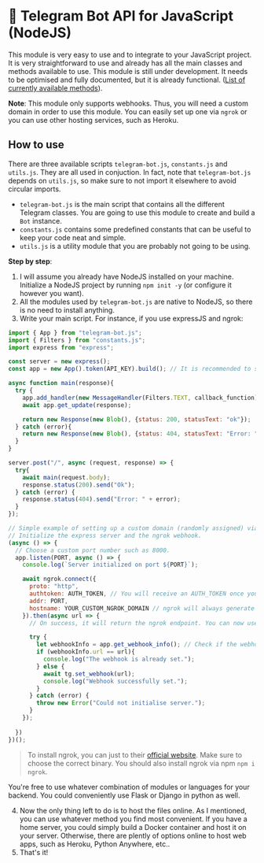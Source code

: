 # 🤖 Telegram Bot API for JavaScript (NodeJS)
This module is very easy to use and to integrate to your JavaScript project. It is very straightforward to use and already has all the main classes and methods available to use. This module is still under development. It needs to be optimised and fully documented, but it is already functional. ([List of currently available methods](https://github.com/williamchenjun/telegram-bot-js/blob/main/README_Constants.md)).

**Note**: This module only supports webhooks. Thus, you will need a custom domain in order to use this module. You can easily set up one via `ngrok` or you can use other hosting services, such as Heroku.

## How to use
There are three available scripts `telegram-bot.js`, `constants.js` and `utils.js`. They are all used in conjuction. In fact, note that `telegram-bot.js` depends on `utils.js`, so make sure to not import it elsewhere to avoid circular imports.

- `telegram-bot.js` is the main script that contains all the different Telegram classes. You are going to use this module to create and build a `Bot` instance.
- `constants.js` contains some predefined constants that can be useful to keep your code neat and simple.
- `utils.js` is a utility module that you are probably not going to be using.

**Step by step**:
1. I will assume you already have NodeJS installed on your machine. Initialize a NodeJS project by running `npm init -y` (or configure it however you want).
2. All the modules used by `telegram-bot.js` are native to NodeJS, so there is no need to install anything.
3. Write your main script. For instance, if you use expressJS and ngrok:
```js
import { App } from "telegram-bot.js";
import { Filters } from "constants.js";
import express from "express";

const server = new express();
const app = new App().token(API_KEY).build(); // It is recommended to store the API_KEY as an environment variable.

async function main(response){
  try {
    app.add_handler(new MessageHandler(Filters.TEXT, callback_function));
    await app.get_update(response);

    return new Response(new Blob(), {status: 200, statusText: "ok"});
  } catch (error){
    return new Response(new Blob(), {status: 404, statusText: "Error: " + error});
  }
}

server.post("/", async (request, response) => {
  try{
    await main(request.body);
    response.status(200).send("Ok");
  } catch (error) {
    response.status(404).send("Error: " + error);
  }
});

// Simple example of setting up a custom domain (randomly assigned) via ngrok. Visit their website for more information, or submit an issue.
// Initialize the express server and the ngrok webhook.
(async () => {
  // Choose a custom port number such as 8000.
  app.listen(PORT, async () => {
    console.log(`Server initialized on port ${PORT}`);

    await ngrok.connect({
      proto: "http",
      authtoken: AUTH_TOKEN, // You will receive an AUTH_TOKEN once you create an ngrok account. Store the token as an environment variable.
      addr: PORT,
      hostname: YOUR_CUSTOM_NGROK_DOMAIN // ngrok will always generate a random URL if you don't set this up. That is not ideal for Telegram bots. Thus, via your ngrok dashboard, set up a custom domain. You are free to set one up for free.
    }).then(async url => {
      // On success, it will return the ngrok endpoint. You can now use the setWebhook method from telegram-bot.js.

      try {
        let webhookInfo = app.get_webhook_info(); // Check if the webhook has already been set.
        if (webhookInfo.url == url){
          console.log("The webhook is already set.");
        } else {
          await tg.set_webhook(url);
          console.log("Webhook successfully set.");
        }
      } catch (error) {  
        throw new Error("Could not initialise server.");
      }
    });
    
  })
})();
```

> To install ngrok, you can just to their [official website](https://ngrok.com/download). Make sure to choose the correct binary. You should also install ngrok via npm `npm i ngrok`.

You're free to use whatever combination of modules or languages for your backend. You could conveniently use Flask or Django in python as well.

4. Now the only thing left to do is to host the files online. As I mentioned, you can use whatever method you find most convenient. If you have a home server, you could simply build a Docker container and host it on your server. Otherwise, there are plently of options online to host web apps, such as Heroku, Python Anywhere, etc..
5. That's it!
